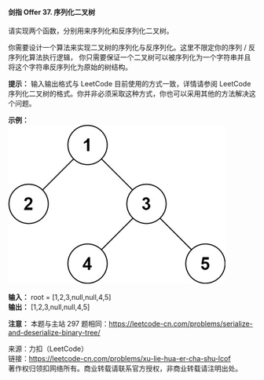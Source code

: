 #### 剑指 Offer 37. 序列化二叉树

请实现两个函数，分别用来序列化和反序列化二叉树。

你需要设计一个算法来实现二叉树的序列化与反序列化。这里不限定你的序列 / 反序列化算法执行逻辑，
你只需要保证一个二叉树可以被序列化为一个字符串并且将这个字符串反序列化为原始的树结构。

**提示：** 输入输出格式与 LeetCode 目前使用的方式一致，详情请参阅 LeetCode 序列化二叉树的格式。你并非必须采取这种方式，你也可以采用其他的方法解决这个问题。

**示例：**  
![](img.png)  


**输入：** root = [1,2,3,null,null,4,5]  
**输出：** [1,2,3,null,null,4,5]


**注意：** 本题与主站 297 题相同：https://leetcode-cn.com/problems/serialize-and-deserialize-binary-tree/

来源：力扣（LeetCode）  
链接：https://leetcode-cn.com/problems/xu-lie-hua-er-cha-shu-lcof  
著作权归领扣网络所有。商业转载请联系官方授权，非商业转载请注明出处。